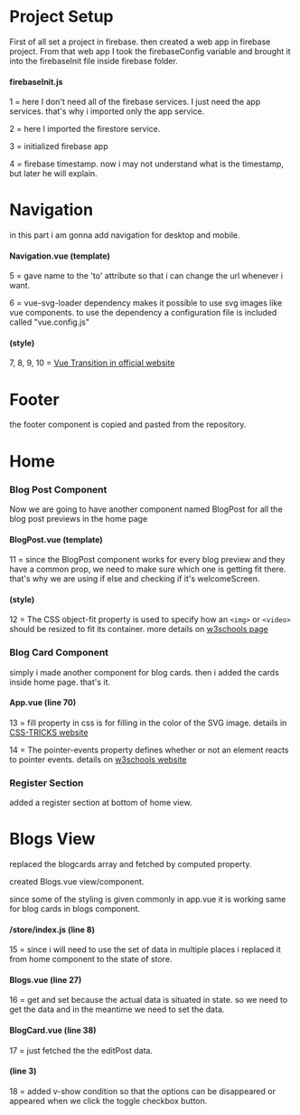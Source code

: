 # Project Setup
First of all set a project in firebase. then created a web app in firebase project. From that web app I took the firebaseConfig variable and brought it into the firebaseInit file inside firebase folder.

#### firebaseInit.js
1 = here I don't need all of the firebase services. I just need the app services. that's why i imported only the app service.

2 = here I imported the firestore service.

3 = initialized firebase app

4 = firebase timestamp. now i may not understand what is the timestamp, but later he will explain.

# Navigation
in this part i am gonna add navigation for desktop and mobile.

#### Navigation.vue (template)
5 = gave name to the 'to' attribute so that i can change the url whenever i want.

6 = vue-svg-loader dependency makes it possible to use svg images like vue components. to use the dependency a configuration file is included called "vue.config.js"

#### (style)
7, 8, 9, 10 = [Vue Transition in official website](https://vuejs.org/v2/guide/transitions.html#Transition-Classes)

# Footer
the footer component is copied and pasted from the repository.

# Home
### Blog Post Component
Now we are going to have another component named BlogPost for all the blog post previews in the home page

#### BlogPost.vue (template)
11 = since the BlogPost component works for every blog preview and they have a common prop, we need to make sure which one is getting fit there. that's why we are using if else and checking if it's welcomeScreen.

#### (style)
12 = The CSS object-fit property is used to specify how an `<img>` or `<video>` should be resized to fit its container. more details on [w3schools page](https://www.w3schools.com/csS/css3_object-fit.asp)

### Blog Card Component
simply i made another component for blog cards. then i added the cards inside home page. that's it.

#### App.vue (line 70)
13 = fill property in css is for filling in the color of the SVG image. details in [CSS-TRICKS website](https://css-tricks.com/almanac/properties/f/fill/)

14 = The pointer-events property defines whether or not an element reacts to pointer events. details on [w3schools website](https://www.w3schools.com/csSref/css3_pr_pointer-events.asp)

### Register Section
added a register section at bottom of home view.

# Blogs View
replaced the blogcards array and fetched by computed property.

created Blogs.vue view/component.

since some of the styling is given commonly in app.vue it is working same for blog cards in blogs component.

#### /store/index.js (line 8)
15 = since i will need to use the set of data in multiple places i replaced it from home component to the state of store.

#### Blogs.vue (line 27)
16 = get and set because the actual data is situated in state. so we need to get the data and in the meantime we need to set the data.

#### BlogCard.vue (line 38)
17 = just fetched the the editPost data.

#### (line 3)
18 = added v-show condition so that the options can be disappeared or appeared when we click the toggle checkbox button.